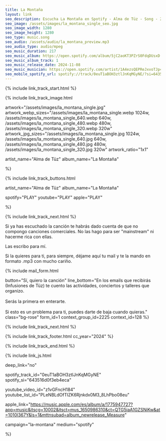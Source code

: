 ```yaml
---
title: La Montaña
layout: link
seo_description: Escucha La Montaña en Spotify - Alma de Tüz - Song - 2024
seo_image: /assets/images/la_montana_single_seo.jpg
seo_image_width: 1280
seo_image_height: 1280
seo_type: music.song
seo_audio: /assets/audio/la_montana_preview.mp3
seo_audio_type: audio/mpeg
seo_music_duration: 217
seo_music_album: https://open.spotify.com/album/5jC2aoKT3PZrS0FdqDUsxD
seo_music_album_track: 1
seo_music_release_date: 2024-11-08
seo_music_musician: https://open.spotify.com/artist/1A4ezsQEPReJxvoTJp4u51
seo_mobile_spotify_url: spotify://track/0euT1aBOH3ztlJnKqMGyNE/?si=643516d0f3eb4eca
---
```

{% include link_track_start.html %}

{% include link_track_image.html

  artwork="/assets/images/la_montana_single.jpg"
  artwork_webp_sizes="/assets/images/la_montana_single.webp 1024w, /assets/images/la_montana_single_640.webp 640w, /assets/images/la_montana_single_480.webp 480w, /assets/images/la_montana_single_320.webp 320w"
  artwork_jpg_sizes="/assets/images/la_montana_single.jpg 1024w, /assets/images/la_montana_single_640.jpg 640w, /assets/images/la_montana_single_480.jpg 480w, /assets/images/la_montana_single_320.jpg 320w"
  artwork_ratio="1x1"

  artist_name="Alma de Tüz"
  album_name="La Montaña"

%}

{% include link_track_buttons.html

  artist_name="Alma de Tüz"
  album_name="La Montaña"

  spotify="PLAY"
  youtube="PLAY"
  apple="PLAY"

%}

{% include link_track_next.html %}

<div class="col p-3" markdown="1">

Si ya has escuchado la canción te habrás dado cuenta de que no compongo canciones comerciales. No las hago para ser "mainstream" ni hacerme rica con ellas.

Las escribo para mí.

Si la quieres para ti, para siempre, déjame aquí tu mail y te la mando en formato .mp3 con mucho cariño.

{% include mail_form.html

   button="Sí, quiero la canción"
   line_bottom="En los emails que recibirás (Infusiones de Tüz) te cuento las actividades, conciertos y talleres que organizo.<br><br>Serás la primera en enterarte.<br><br>Si esto es un problema para ti, puedes darte de baja cuando quieras."
   class="bg-rose"
   form_id=1
   context_group_id=2225
   context_id=128
%}

</div>

{% include link_track_next.html %}

{% include link_track_footer.html
  cc_year="2024"
%}

{% include link_track_end.html %}


{% include link_js.html

  deep_link="no"

  spotify_track_id="0euT1aBOH3ztlJnKqMGyNE"
  spotify_si="643516d0f3eb4eca"

  youtube_video_id="z1vGFncH184"
  youtube_list_id="PLeNBLdOfTIZK6Rjnkdx0M3_8LhPbo08eu"

  apple_link="https://music.apple.com/es/album/a/1775947727?app=music&itscg=10002&itsct=mus_1650986310&ct=QTG5iaA1GZSNiKw&at=1010l367Y&ls=1&mttnsubad=album_newrelease_Measure"

  campaign="la-montana"
  medium="spotify"

%}

